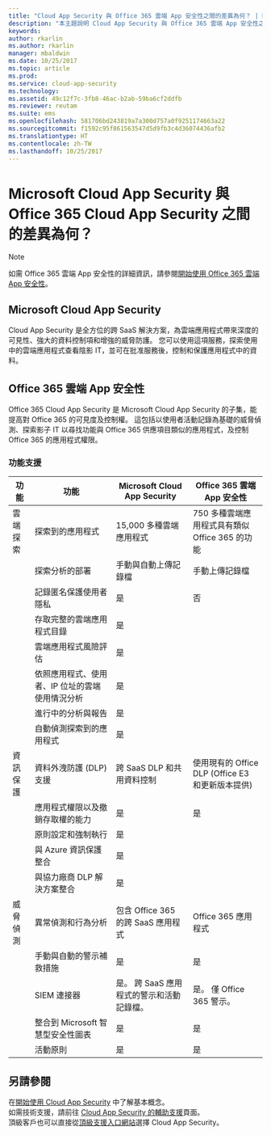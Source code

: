 ```yaml
---
title: "Cloud App Security 與 Office 365 雲端 App 安全性之間的差異為何？ | Microsoft Docs"
description: "本主題說明 Cloud App Security 與 Office 365 雲端 App 安全性之間的差異。"
keywords: 
author: rkarlin
ms.author: rkarlin
manager: mbaldwin
ms.date: 10/25/2017
ms.topic: article
ms.prod: 
ms.service: cloud-app-security
ms.technology: 
ms.assetid: 49c12f7c-3fb8-46ac-b2ab-59ba6cf2ddfb
ms.reviewer: reutam
ms.suite: ems
ms.openlocfilehash: 581706bd243819a7a300d757a0f9251174663a22
ms.sourcegitcommit: f1592c95f861563547d5d9fb3c4d36074436afb2
ms.translationtype: HT
ms.contentlocale: zh-TW
ms.lasthandoff: 10/25/2017
---
```

# <a name="what-are-the-differences-between-microsoft-cloud-app-security-and-office-365-cloud-app-security"></a>Microsoft Cloud App Security 與 Office 365 Cloud App Security 之間的差異為何？

> [!NOTE]
> 如需 Office 365 雲端 App 安全性的詳細資訊，請參閱[開始使用 Office 365 雲端 App 安全性](https://support.office.com/article/Get-started-with-Advanced-Management-Security-d9ee4d67-f2b3-42b4-9c9e-c4529904990a)。

## <a name="microsoft-cloud-app-security"></a>Microsoft Cloud App Security 

Cloud App Security 是全方位的跨 SaaS 解決方案，為雲端應用程式帶來深度的可見性、強大的資料控制項和增強的威脅防護。 您可以使用這項服務，探索使用中的雲端應用程式查看陰影 IT，並可在批准服務後，控制和保護應用程式中的資料。 

## <a name="office-365-cloud-app-security"></a>Office 365 雲端 App 安全性

Office 365 Cloud App Security 是 Microsoft Cloud App Security 的子集，能提高對 Office 365 的可見度及控制權。 這包括以使用者活動記錄為基礎的威脅偵測、探索影子 IT 以尋找功能與 Office 365 供應項目類似的應用程式，及控制 Office 365 的應用程式權限。

### <a name="feature-support"></a>功能支援

|功能|功能|Microsoft Cloud App Security|Office 365 雲端 App 安全性|
|----|----|----|----|
|雲端探索|探索到的應用程式 |15,000 多種雲端應用程式  |750 多種雲端應用程式具有類似 Office 365 的功能|
||探索分析的部署|手動與自動上傳記錄檔|手動上傳記錄檔|
||記錄匿名保護使用者隱私|是|否|
||存取完整的雲端應用程式目錄|是||
||雲端應用程式風險評估|是||
||依照應用程式、使用者、IP 位址的雲端使用情況分析|是||
||進行中的分析與報告|是||
||自動偵測探索到的應用程式|是||
|資訊保護|資料外洩防護 (DLP) 支援|跨 SaaS DLP 和共用資料控制|使用現有的 Office DLP (Office E3 和更新版本提供)|
||應用程式權限以及撤銷存取權的能力|是|是|
||原則設定和強制執行|是||
||與 Azure 資訊保護整合 |是||
||與協力廠商 DLP 解決方案整合|是||
|威脅偵測|異常偵測和行為分析|包含 Office 365 的跨 SaaS 應用程式|Office 365 應用程式 |
||手動與自動的警示補救措施|是|是|
||SIEM 連接器|是。 跨 SaaS 應用程式的警示和活動記錄檔。|是。 僅 Office 365 警示。|
||整合到 Microsoft 智慧型安全性圖表|是|是|
||活動原則|是|是|



## <a name="see-also"></a>另請參閱  

在[開始使用 Cloud App Security](getting-started-with-cloud-app-security.md) 中了解基本概念。    
如需技術支援，請前往 [Cloud App Security 的輔助支援](http://support.microsoft.com/oas/default.aspx?prid=16031)頁面。   
頂級客戶也可以直接從[頂級支援入口網站](https://premier.microsoft.com/)選擇 Cloud App Security。   

